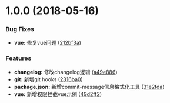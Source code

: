 <a name="1.0.0"></a>
# 1.0.0 (2018-05-16)


### Bug Fixes

* **vue:** 修复vue问题 ([212bf3a](https://github.com/381510688/practice/commit/212bf3a))


### Features

* **changelog:** 修改changelog逻辑 ([a49e886](https://github.com/381510688/practice/commit/a49e886))
* **git:** 新增git hooks ([2316ba0](https://github.com/381510688/practice/commit/2316ba0))
* **package.json:** 新增commit-message信息格式化工具 ([31e2fda](https://github.com/381510688/practice/commit/31e2fda))
* **vue:** 新增权限拦截vue示例 ([49d2ff2](https://github.com/381510688/practice/commit/49d2ff2))



